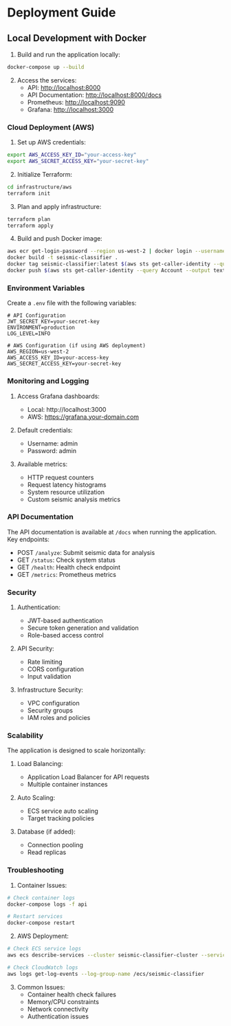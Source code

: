 # Deployment Guide

## Local Development with Docker

1. Build and run the application locally:

```bash
docker-compose up --build
```

2. Access the services:
   - API: [http://localhost:8000](http://localhost:8000)
   - API Documentation: [http://localhost:8000/docs](http://localhost:8000/docs)
   - Prometheus: [http://localhost:9090](http://localhost:9090)
   - Grafana: [http://localhost:3000](http://localhost:3000)

### Cloud Deployment (AWS)

1. Set up AWS credentials:
```bash
export AWS_ACCESS_KEY_ID="your-access-key"
export AWS_SECRET_ACCESS_KEY="your-secret-key"
```

2. Initialize Terraform:
```bash
cd infrastructure/aws
terraform init
```

3. Plan and apply infrastructure:
```bash
terraform plan
terraform apply
```

4. Build and push Docker image:
```bash
aws ecr get-login-password --region us-west-2 | docker login --username AWS --password-stdin $(aws sts get-caller-identity --query Account --output text).dkr.ecr.us-west-2.amazonaws.com
docker build -t seismic-classifier .
docker tag seismic-classifier:latest $(aws sts get-caller-identity --query Account --output text).dkr.ecr.us-west-2.amazonaws.com/seismic-classifier:latest
docker push $(aws sts get-caller-identity --query Account --output text).dkr.ecr.us-west-2.amazonaws.com/seismic-classifier:latest
```

### Environment Variables

Create a `.env` file with the following variables:

```env
# API Configuration
JWT_SECRET_KEY=your-secret-key
ENVIRONMENT=production
LOG_LEVEL=INFO

# AWS Configuration (if using AWS deployment)
AWS_REGION=us-west-2
AWS_ACCESS_KEY_ID=your-access-key
AWS_SECRET_ACCESS_KEY=your-secret-key
```

### Monitoring and Logging

1. Access Grafana dashboards:
   - Local: http://localhost:3000
   - AWS: https://grafana.your-domain.com

2. Default credentials:
   - Username: admin
   - Password: admin

3. Available metrics:
   - HTTP request counters
   - Request latency histograms
   - System resource utilization
   - Custom seismic analysis metrics

### API Documentation

The API documentation is available at `/docs` when running the application. Key endpoints:

- POST `/analyze`: Submit seismic data for analysis
- GET `/status`: Check system status
- GET `/health`: Health check endpoint
- GET `/metrics`: Prometheus metrics

### Security

1. Authentication:
   - JWT-based authentication
   - Secure token generation and validation
   - Role-based access control

2. API Security:
   - Rate limiting
   - CORS configuration
   - Input validation

3. Infrastructure Security:
   - VPC configuration
   - Security groups
   - IAM roles and policies

### Scalability

The application is designed to scale horizontally:

1. Load Balancing:
   - Application Load Balancer for API requests
   - Multiple container instances

2. Auto Scaling:
   - ECS service auto scaling
   - Target tracking policies

3. Database (if added):
   - Connection pooling
   - Read replicas

### Troubleshooting

1. Container Issues:
```bash
# Check container logs
docker-compose logs -f api

# Restart services
docker-compose restart
```

2. AWS Deployment:
```bash
# Check ECS service logs
aws ecs describe-services --cluster seismic-classifier-cluster --services seismic-classifier

# Check CloudWatch logs
aws logs get-log-events --log-group-name /ecs/seismic-classifier
```

3. Common Issues:
   - Container health check failures
   - Memory/CPU constraints
   - Network connectivity
   - Authentication issues
